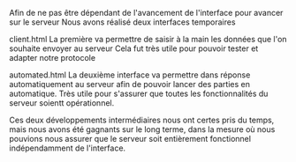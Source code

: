 Afin de ne pas être dépendant de l'avancement de l'interface pour avancer sur le serveur
Nous avons réalisé deux interfaces temporaires 

client.html
La première va permettre de saisir à la main les données que l'on souhaite envoyer au serveur
Cela fut très utile pour pouvoir tester et adapter notre protocole

automated.html
La deuxième interface va permettre dans réponse automatiquement au serveur afin de pouvoir lancer
des parties en automatique.
Très utile pour s'assurer que toutes les fonctionnalités du serveur soientt opérationnel.

Ces deux développements intermédiaires nous ont certes pris du temps, mais nous avons été gagnants sur le long terme, 
dans la mesure où nous pouvions nous assurer que le serveur soit entièrement fonctionnel indépendamment de l'interface.